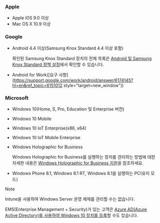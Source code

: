 

### <a name="apple"></a>Apple
- Apple iOS 9.0 이상
- Mac OS X 10.9 이상

### <a name="google"></a>Google
- Android 4.4 이상(Samsung Knox Standard 4.4 이상 포함)

  확인된 Samsung Knox Standard 장치의 전체 목록은 [Android 및 Samsung Knox Standard 정책 설정](/intune-classic/deploy-use/android-policy-settings-in-microsoft-intune.md#supported-samsung-knox-standard-devices)에서 확인할 수 있습니다.


- Android for Work([요구 사항](https://support.google.com/work/android/answer/6174145?hl=en&ref_topic=6151012 style="target=new_window"))

### <a name="microsoft"></a>Microsoft

- Windows 10(Home, S, Pro, Education 및 Enterprise 버전)
- Windows 10 Mobile
- Windows 10 IoT Enterprise(x86, x64)
- Windows 10 IoT Mobile Enterprise
- Windows Holographic for Business

  Windows Holographic for Business를 실행하는 장치를 관리하는 방법에 대한 자세한 내용은 [Windows Holographic for Business 지원](../windows-holographic-for-business.md)을 참조하세요.

- Windows Phone 8.1, Windows 8.1 RT, Windows 8.1을 실행하는 PC(유지 모드)

> [!NOTE]
> Intune을 사용하여 Windows Server 운영 체제를 관리할 수는 없습니다.

EMS(Enterprise Management + Security)가 있는 고객은 [Azure AD(Azure Active Directory)를 사용하여 Windows 10 장치를 등록](/intune-classic/deploy-use/set-up-windows-device-management-with-microsoft-intune#azure-active-directory-enrollment)할 수도 있습니다.


